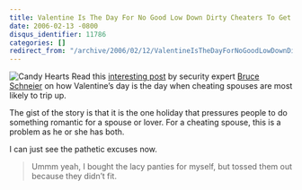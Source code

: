```yaml
---
title: Valentine Is The Day For No Good Low Down Dirty Cheaters To Get Caught
date: 2006-02-13 -0800
disqus_identifier: 11786
categories: []
redirect_from: "/archive/2006/02/12/ValentineIsTheDayForNoGoodLowDownDirtyCheatersToGetCaught.aspx/"
---
```


![Candy Hearts](https://haacked.com/images/CandyHearts.jpg) Read this
[interesting
post](http://www.schneier.com/blog/archives/2006/02/valentines_day.html "Valentine's Day Security")
by security expert [Bruce
Schneier](http://www.schneier.com/blog/ "Bruce Schneier Blog") on how
Valentine’s day is the day when cheating spouses are most likely to trip
up.

The gist of the story is that it is the one holiday that pressures
people to do something romantic for a spouse or lover. For a cheating
spouse, this is a problem as he or she has both.

I can just see the pathetic excuses now.

> Ummm yeah, I bought the lacy panties for myself, but tossed them out
> because they didn’t fit.

